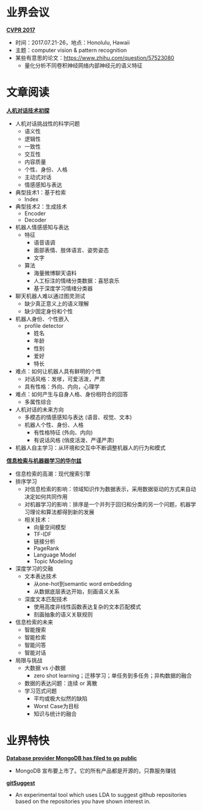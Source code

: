 # 业界会议

[**CVPR 2017**](http://cvpr2017.thecvf.com/)
* 时间：2017.07.21-26，地点：Honolulu, Hawaii
* 主题：computer vision & pattern recognition
* 某些有意思的论文：https://www.zhihu.com/question/57523080
   * 量化分析不同卷积神经网络内部神经元的语义特征



# 文章阅读


[**人机对话技术初探**](http://download.csdn.net/meeting/speech_preview/470)
* 人机对话挑战性的科学问题
   * 语义性
   * 逻辑性
   * 一致性
   * 交互性
   * 内容质量
   * 个性、身份、人格
   * 主动式对话
   * 情感感知与表达
* 典型技术1：基于检索
   * Index
* 典型技术2：生成技术
   * Encoder
   * Decoder
* 机器人情感感知与表达
   * 特征
      * 语音语调
      * 面部表情、肢体语言、姿势姿态
      * 文字
   * 算法
      * 海量微博聊天语料
      * 人工标注的情绪分类数据：喜怒哀乐
      * 基于深度学习情绪分类器
* 聊天机器人难以通过图灵测试
   * 缺少真正意义上的语义理解
   * 缺少固定身份和个性
* 机器人身份、个性嵌入
   * profile detector
      * 姓名
      * 年龄
      * 性别
      * 爱好
      * 特长
* 难点：如何让机器人具有鲜明的个性
   * 对话风格：发嗲，可爱活泼，严肃
   * 具有性格：外向、内向，心理学
* 难点：如何产生与自身人格、身份相符合的回答
   * 多属性综合
* 人机对话的未来方向
   * 多模态的情感感知与表达 (语音、视觉、文本)
   * 机器人个性、身份、人格
      * 有性格特征 (外向、内向)
      * 有说话风格 (俏皮活泼、严谨严肃)
* 机器人自主学习：从环境和交互中不断调整机器人的行为和模式


[**信息检索与机器器学习的华尔兹**](http://download.csdn.net/meeting/speech_preview/469)
* 信息检索的高潮：现代搜索引擎
* 排序学习
   * 对信息检索的影响：领域知识作为数据表示，采用数据驱动的方式来自动决定如何共同作用
   * 对机器学习的影响：排序是一个并列于回归和分类的另一个问题，机器学习理论和算法都得到新的发展
   * 相关技术：
      * 向量空间模型
      * TF-IDF
      * 链接分析
      * PageRank
      * Language Model
      * Topic Modeling
* 深度学习的交融
   * 文本表达技术
      * 从one-hot到semantic word embedding
      * 从数据底层表达开始，刻画语义关系
   * 深度文本匹配技术
      * 使用高度非线性函数表达复杂的文本匹配模式
      * 刻画抽象的语义关联规则
* 信息检索的未来
   * 智能搜索
   * 智能检索
   * 智能问答
   * 智能对话
* 局限与挑战
   * 大数据 vs 小数据
      * zero shot learning；迁移学习；单任务到多任务；异构数据的融合
   * 数据的表达问题：连续 or 离散
   * 学习范式问题
      * 平均或极大似然的缺陷
      * Worst Case为目标
      * 知识与统计的融合


# 业界特快

[**Database provider MongoDB has filed to go public**](https://techcrunch.com/2017/09/21/database-provider-mongodb-has-filed-to-go-public/)
* MongoDB 宣布要上市了。它的所有产品都是开源的，只靠服务赚钱


[**gitSuggest**](https://gitsuggest.herokuapp.com/suggest)
* An experimental tool which uses LDA to suggest github repositories based on the repositories you have shown interest in.
